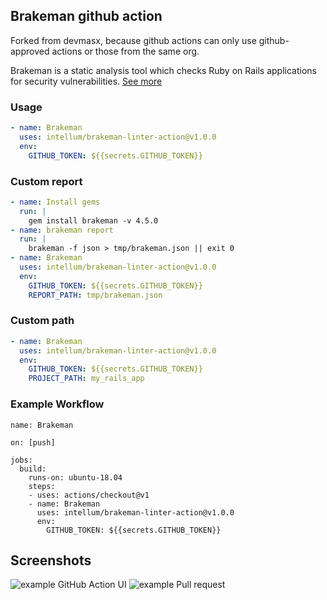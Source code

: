## Brakeman github action

Forked from devmasx, because github actions can only use github-approved actions or those from the same org.

Brakeman is a static analysis tool which checks Ruby on Rails applications for security vulnerabilities.
[See more](https://github.com/presidentbeef/brakeman)

### Usage

```yml
- name: Brakeman
  uses: intellum/brakeman-linter-action@v1.0.0
  env:
    GITHUB_TOKEN: ${{secrets.GITHUB_TOKEN}}
```

### Custom report

```yml
- name: Install gems
  run: |
    gem install brakeman -v 4.5.0
- name: brakeman report
  run: |
    brakeman -f json > tmp/brakeman.json || exit 0
- name: Brakeman
  uses: intellum/brakeman-linter-action@v1.0.0
  env:
    GITHUB_TOKEN: ${{secrets.GITHUB_TOKEN}}
    REPORT_PATH: tmp/brakeman.json
```

### Custom path

```yml
- name: Brakeman
  uses: intellum/brakeman-linter-action@v1.0.0
  env:
    GITHUB_TOKEN: ${{secrets.GITHUB_TOKEN}}
    PROJECT_PATH: my_rails_app
```

### Example Workflow

```
name: Brakeman

on: [push]

jobs:
  build:
    runs-on: ubuntu-18.04
    steps:
    - uses: actions/checkout@v1
    - name: Brakeman
      uses: intellum/brakeman-linter-action@v1.0.0
      env:
        GITHUB_TOKEN: ${{secrets.GITHUB_TOKEN}}
```

## Screenshots

![example GitHub Action UI](./screenshots/action.png)
![example Pull request](./screenshots/pull_request.png)
